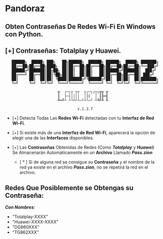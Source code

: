 # Pandoraz
## Obten Contraseñas De Redes Wi-Fi En Windows con Python.
## [+] Contraseñas: Totalplay y Huawei.


       ██████╗  █████╗ ███╗   ██╗██████╗  ██████╗ ██████╗  █████╗ ███████╗
       ██╔══██╗██╔══██╗████╗  ██║██╔══██╗██╔═══██╗██╔══██╗██╔══██╗╚══███╔╝
       ██████╔╝███████║██╔██╗ ██║██║  ██║██║   ██║██████╔╝███████║  ███╔╝ 
       ██╔═══╝ ██╔══██║██║╚██╗██║██║  ██║██║   ██║██╔══██╗██╔══██║ ███╔╝  
       ██║     ██║  ██║██║ ╚████║██████╔╝╚██████╔╝██║  ██║██║  ██║███████╗
       ╚═╝     ╚═╝  ╚═╝╚═╝  ╚═══╝╚═════╝  ╚═════╝ ╚═╝  ╚═╝╚═╝  ╚═╝╚══════╝

                            ╦  ┌─┐┬ ┬┬  ┬┌─┐┌┬┐╦╦ ╦
                            ║  ├─┤││││  │├┤  │ ║╠═╣
                            ╩═╝┴ ┴└┴┘┴─┘┴└─┘ ┴╚╝╩ ╩

                                     v.1.3.7


* [+] Detecta Todas Las __Redes Wi-Fi__ detectadas con tu __Interfaz de Red Wi-Fi__.

* [+] Si existe más de una __Interfaz de Red Wi-Fi__, aparecerá la opción de elegir una de las __Interfaces__ disponibles.

* [+] Las __Contraseñas__ Obtenidas de Redes (Como ___Totalplay___ y ___Huawei___) Se Almacenarán Automaticamente en un __Archivo__ Llamado ___Pass.zion___
  
  * [ \* ] Si de alguna red se consigue su __Contraseña__ y el nombre de la red ya existe en el archivo ___Pass.zion___, no se repetirá la red en el archivo. 


## Redes Que Posiblemente se Obtengas su Contraseña:

***Con Nombres:***

 * "Totalplay-XXXX"
 * "Huawei-XXXX-XXXX"
 * "DG860XXX"
 * "TG862XXX"
